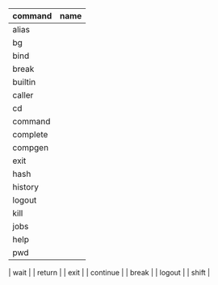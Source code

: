 | command | name |
|---------|------|
| alias | 
| bg |
| bind | 
| break |
| builtin |
| caller |
| cd | 
| command | 
| complete |
| compgen |
| exit | 
| hash |
| history |
| logout |
| kill |
| jobs |
| help |
| pwd |

| wait |
| return |
| exit |
| continue |
| break |
| logout |
| shift |
